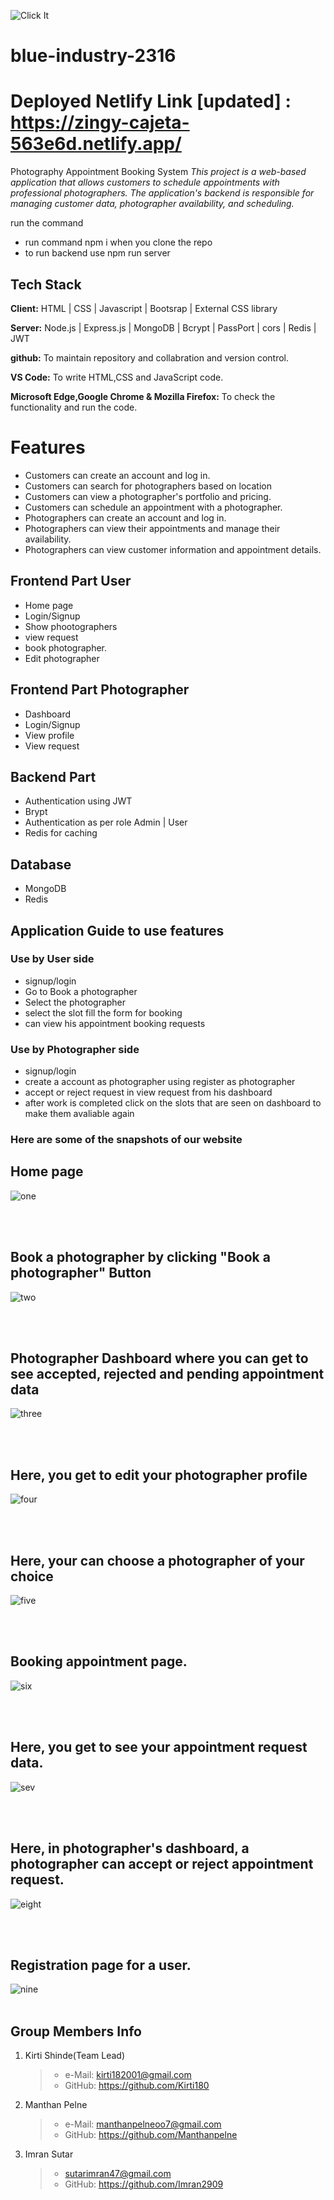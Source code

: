 ![Click It](https://user-images.githubusercontent.com/115463536/236754604-658eab7e-4823-4a29-bd15-ab68f71dedba.png)
# blue-industry-2316
# Deployed Netlify Link [updated] : https://zingy-cajeta-563e6d.netlify.app/

Photography Appointment Booking System
*This project is a web-based application that allows customers to schedule appointments with professional photographers. The application's backend is responsible for managing customer data, photographer availability, and scheduling.*

run the command 
- run command npm i when you clone the repo
- to run backend use npm run server

## Tech Stack

**Client:** HTML | CSS | Javascript | Bootsrap | External CSS library

**Server:** Node.js | Express.js | MongoDB | Bcrypt | PassPort | cors | Redis | JWT

**github:** To maintain repository and collabration and version control.

**VS Code:** To write HTML,CSS and JavaScript code.

**Microsoft Edge,Google Chrome & Mozilla Firefox:** To check the functionality and run the code.
# Features
- Customers can create an account and log in.
- Customers can search for photographers based on location
- Customers can view a photographer's portfolio and pricing.
- Customers can schedule an appointment with a photographer.
- Photographers can create an account and log in.
- Photographers can view their appointments and manage their availability.
- Photographers can view customer information and appointment details.
## Frontend Part User

- Home page
- Login/Signup
- Show phootographers
- view request
- book photographer.
- Edit photographer

## Frontend Part Photographer

- Dashboard
- Login/Signup
- View profile
- View request

## Backend Part
- Authentication using JWT
- Brypt 
- Authentication as per role Admin | User
- Redis for caching

## Database  
 - MongoDB
 - Redis
 
## Application Guide to use features
 ### Use by User side
-  signup/login 
-  Go to Book a photographer
-  Select the photographer
-  select the slot fill the form for booking
-  can view his appointment booking requests
 ### Use by Photographer side
-  signup/login 
-  create a account as photographer using register as photographer
-  accept or reject request in view request from his dashboard
-  after work is completed click on the slots that are seen on dashboard to make them avaliable again


### Here are some of the snapshots of our website
## Home page
![one](./Images/Screenshot%202023-06-22%20172432.png)

<br>
<br>

## Book a photographer by clicking "Book a photographer" Button
![two](./Images/Screenshot%202023-06-22%20172601.png)

<br>
<br>

## Photographer Dashboard where you can get to see accepted, rejected and pending appointment data 
![three](./Images/Screenshot%202023-06-22%20172721.png)

<br>
<br>

## Here, you get to edit your photographer profile
![four](./Images/Screenshot%202023-06-22%20172833.png)

<br>
<br>

## Here, your can choose a photographer of your choice
![five](./Images/Screenshot%202023-06-22%20172953.png)

<br>
<br>

## Booking appointment page.
![six](./Images/Screenshot%202023-06-22%20173105.png)

<br>
<br>

## Here, you get to see your appointment request data.
![sev](./Images/Screenshot%202023-06-22%20173323.png)

<br>
<br>

## Here, in photographer's dashboard, a photographer can accept or reject appointment request.
![eight](./Images/Screenshot%202023-06-22%20173738.png)

<br>
<br>

## Registration page for a user.
![nine](./Images/Screenshot%202023-06-22%20173822.png)
<br>
<br>
  
## Group Members Info

1. Kirti Shinde(Team Lead)
   >    - e-Mail: kirti182001@gmail.com
   >    - GitHub: https://github.com/Kirti180


2. Manthan Pelne
   >    - e-Mail: manthanpelneoo7@gmail.com
   >    - GitHub: https://github.com/Manthanpelne


3. Imran Sutar
   >    - sutarimran47@gmail.com
   >    - GitHub: https://github.com/Imran2909


<br>

